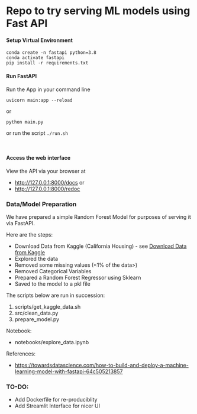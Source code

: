 # Repo to try serving ML models using Fast API




#### Setup Virtual Environment
```
conda create -n fastapi python=3.8
conda activate fastapi
pip install -r requirements.txt
```

#### Run FastAPI
Run the App in your command line
```
uvicorn main:app --reload
```

or 
```
python main.py
```

or
run the script `./run.sh`

<br>

#### Access the web interface
View the API via your browser at 
- http://127.0.0.1:8000/docs
  or 
- http://127.0.0.1:8000/redoc


### Data/Model Preparation

We have prepared a simple Random Forest Model for purposes of serving it via FastAPI.


Here are the steps:
 - Download Data from Kaggle (California Housing) - see [Download Data from Kaggle](Download_Data_from_Kaggle.md)
 - Explored the data
 - Removed some missing values (<1% of the data>)
 - Removed Categorical Variables
 - Prepared a Random Forest Regressor using Sklearn
 - Saved to the model to a pkl file

The scripts below are run in succession:
1. scripts/get_kaggle_data.sh
2. src/clean_data.py
3. prepare_model.py

Notebook:
 - notebooks/explore_data.ipynb

References: 
- https://towardsdatascience.com/how-to-build-and-deploy-a-machine-learning-model-with-fastapi-64c505213857


### TO-DO:

- Add Dockerfile for re-produciblity
- Add Streamlit Interface for nicer UI

